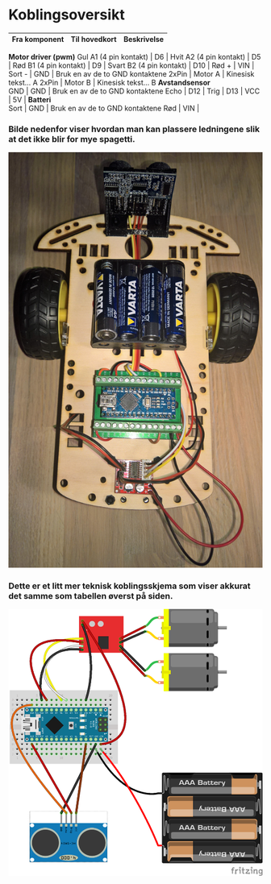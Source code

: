 # Koblingsoversikt

Fra komponent            | Til hovedkort | Beskrivelse
:------------------------|------------:|:------------------------
__Motor driver (pwm)__
Gul A1 (4 pin kontakt)    | D6         |
Hvit A2 (4 pin kontakt)   | D5         |
Rød B1 (4 pin kontakt)    | D9         |
Svart B2 (4 pin kontakt)  | D10        |
Rød +                     | VIN        |
Sort -                    | GND        | Bruk en av de to GND kontaktene
2xPin                     | Motor A    | Kinesisk tekst... A
2xPin                     | Motor B    | Kinesisk tekst... B
__Avstandsensor__                        
GND                      |  GND        | Bruk en av de to GND kontaktene
Echo                     |  D12        | 
Trig                     |  D13        | 
VCC                      |  5V         | 
__Batteri__                        
Sort                      |  GND       | Bruk en av de to GND kontaktene
Rød                       |  VIN       | 


### Bilde nedenfor viser hvordan man kan plassere ledningene slik at det ikke blir for mye spagetti.
![](/design/WiringSketch/KoblingerFoto.jpg)

### Dette er et litt mer teknisk koblingsskjema som viser akkurat det samme som tabellen øverst på siden.
![](/design/WiringSketch/KoblingerSkjema.png)
